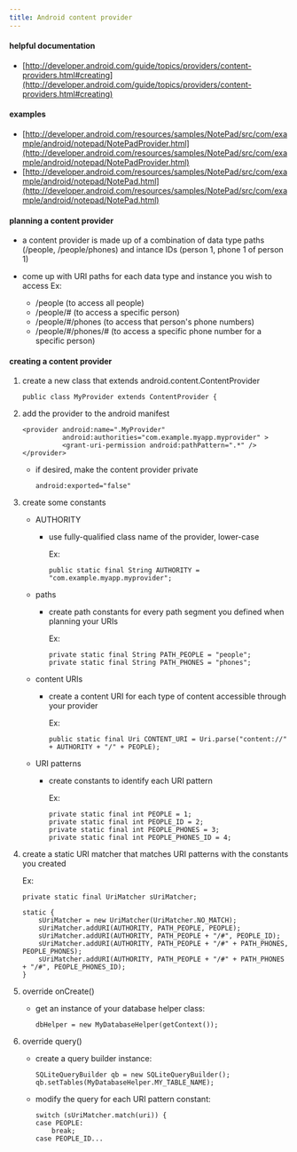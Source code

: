 ```yaml
---
title: Android content provider
---
```


#### helpful documentation

- [http://developer.android.com/guide/topics/providers/content-providers.html#creating](http://developer.android.com/guide/topics/providers/content-providers.html#creating)

#### examples

- [http://developer.android.com/resources/samples/NotePad/src/com/example/android/notepad/NotePadProvider.html](http://developer.android.com/resources/samples/NotePad/src/com/example/android/notepad/NotePadProvider.html)
- [http://developer.android.com/resources/samples/NotePad/src/com/example/android/notepad/NotePad.html](http://developer.android.com/resources/samples/NotePad/src/com/example/android/notepad/NotePad.html)

#### planning a content provider

- a content provider is made up of a combination of data type paths (/people, /people/phones) and intance IDs (person 1, phone 1 of person 1)

- come up with URI paths for each data type and instance you wish to access
  Ex:
  - /people (to access all people)
  - /people/# (to access a specific person)
  - /people/#/phones (to access that person's phone numbers)
  - /people/#/phones/# (to access a specific phone number for a specific person)

#### creating a content provider

1. create a new class that extends android.content.ContentProvider

   ```
   public class MyProvider extends ContentProvider {
   ```

1. add the provider to the android manifest

   ```
   <provider android:name=".MyProvider"
             android:authorities="com.example.myapp.myprovider" >
             <grant-uri-permission android:pathPattern=".*" />
   </provider>
   ```

   - if desired, make the content provider private
     ```
     android:exported="false"
     ```

1. create some constants

   - AUTHORITY

     - use fully-qualified class name of the provider, lower-case

       Ex:

       ```
       public static final String AUTHORITY = "com.example.myapp.myprovider";
       ```

   - paths

     - create path constants for every path segment you defined when planning your URIs

       Ex:

       ```
       private static final String PATH_PEOPLE = "people";
       private static final String PATH_PHONES = "phones";
       ```

   - content URIs

     - create a content URI for each type of content accessible through your provider

       Ex:

       ```
       public static final Uri CONTENT_URI = Uri.parse("content://" + AUTHORITY + "/" + PEOPLE);
       ```

   - URI patterns

     - create constants to identify each URI pattern

       Ex:

       ```
       private static final int PEOPLE = 1;
       private static final int PEOPLE_ID = 2;
       private static final int PEOPLE_PHONES = 3;
       private static final int PEOPLE_PHONES_ID = 4;
       ```

1. create a static URI matcher that matches URI patterns with the constants you created

   Ex:

   ```
   private static final UriMatcher sUriMatcher;

   static {
       sUriMatcher = new UriMatcher(UriMatcher.NO_MATCH);
       sUriMatcher.addURI(AUTHORITY, PATH_PEOPLE, PEOPLE);
       sUriMatcher.addURI(AUTHORITY, PATH_PEOPLE + "/#", PEOPLE_ID);
       sUriMatcher.addURI(AUTHORITY, PATH_PEOPLE + "/#" + PATH_PHONES, PEOPLE_PHONES);
       sUriMatcher.addURI(AUTHORITY, PATH_PEOPLE + "/#" + PATH_PHONES + "/#", PEOPLE_PHONES_ID);
   }
   ```

1. override onCreate()

   - get an instance of your database helper class:
     ```
     dbHelper = new MyDatabaseHelper(getContext());
     ```

1. override query()

   - create a query builder instance:

     ```
     SQLiteQueryBuilder qb = new SQLiteQueryBuilder();
     qb.setTables(MyDatabaseHelper.MY_TABLE_NAME);
     ```

   - modify the query for each URI pattern constant:
     ```
     switch (sUriMatcher.match(uri)) {
     case PEOPLE:
         break;
     case PEOPLE_ID...
     ```
